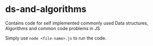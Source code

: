 # ds-and-algorithms
Contains code for self implemented commonly used Data structures, Algorithms and common code problems in JS

Simply use `node <file-name>.js` to run the code. 

